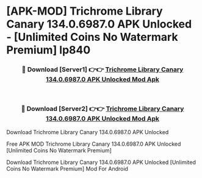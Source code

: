 # [APK-MOD] Trichrome Library Canary 134.0.6987.0 APK Unlocked - [Unlimited Coins No Watermark Premium] lp840



<div align="center">
<h3>🔴 Download [Server1] 👉👉 <a href="https://momento.my/?title=Trichrome_Library_Canary_134.0.6987.0_APK_Unlocked">Trichrome Library Canary 134.0.6987.0 APK Unlocked Mod Apk</a></h3><br>

<h3>🔴 Download [Server2] 👉👉 <a href="https://momento.my/?title=Trichrome_Library_Canary_134.0.6987.0_APK_Unlocked">Trichrome Library Canary 134.0.6987.0 APK Unlocked Mod Apk</a></h3>
</div>



Download Trichrome Library Canary 134.0.6987.0 APK Unlocked 

Free APK MOD Trichrome Library Canary 134.0.6987.0 APK Unlocked [Unlimited Coins No Watermark Premium]

Download Trichrome Library Canary 134.0.6987.0 APK Unlocked [Unlimited Coins No Watermark Premium] Mod For Android
